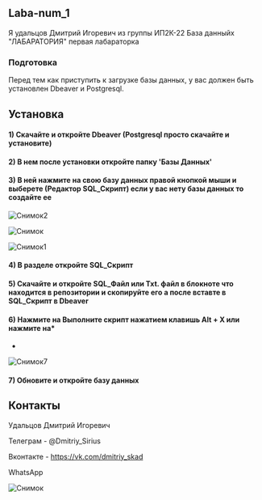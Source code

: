 ## Laba-num_1

Я удальцов Дмитрий Игоревич из группы ИП2К-22
База данныйх "ЛАБАРАТОРИЯ" первая лабараторка
 
 
 ### Подготовка

Перед тем как приступить к загрузке базы данных, у вас должен быть установлен Dbeaver и Postgresql. 
 
 
 ## Установка
 #### 1) Скачайте и откройте Dbeaver (Postgresql просто скачайте и установите)


 #### 2) В нем после установки откройте папку 'Базы Данных' 


 #### 3) В ней нажмите на свою базу данных правой кнопкой мыши и выберете (Редактор SQL_Скрипт) если у вас нету базы данных то создайте ее

![Снимок2](https://user-images.githubusercontent.com/67872855/198819494-83fd15a6-3899-4191-ae05-43c8fcdfb875.PNG)

![Снимок](https://user-images.githubusercontent.com/67872855/198819496-a8a5a779-5599-4e45-a12e-99815c9a0554.PNG)

![Снимок1](https://user-images.githubusercontent.com/67872855/198819612-70945076-8df6-45c8-9712-7cab88449d3b.PNG)

 #### 4) В разделе откройте SQL_Скрипт


 #### 5) Скачайте и откройте SQL_Файл или Txt. файл в блокноте что находится в репозитории и скопируйте его а после вставте в SQL_Скрипт в Dbeaver
 
 
 #### 6) Нажмите на Выполните скрипт нажатием клавишь Alt + X или нажмите на*
*
![Снимок7](https://user-images.githubusercontent.com/67872855/198819800-94fb1dc0-00be-4630-a609-8618e0a943f3.PNG)

#### 7) Обновите и откройте базу данных

## Контакты

Удальцов Дмитрий Игоревич

  Телеграм - @Dmitriy_Sirius
  
  Вконтакте - https://vk.com/dmitriy_skad

  WhatsApp

![Снимок](https://user-images.githubusercontent.com/67872855/197333268-24e288c2-e5ae-48ab-929d-9c48f30a2396.PNG)
